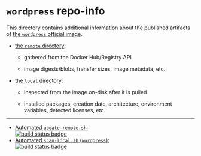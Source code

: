# `wordpress` repo-info

This directory contains additional information about the published artifacts of [the `wordpress` official image](https://hub.docker.com/_/wordpress/).

-	[the `remote` directory](remote/):

	-	gathered from the Docker Hub/Registry API

	-	image digests/blobs, transfer sizes, image metadata, etc.

-	[the `local` directory](local/):

	-	inspected from the image on-disk after it is pulled

	-	installed packages, creation date, architecture, environment variables, detected licenses, etc.

---

-	[Automated `update-remote.sh`:  
	![build status badge](https://doi-janky.infosiftr.net/job/repo-info/job/remote/badge/icon)](https://doi-janky.infosiftr.net/job/repo-info/job/remote/)
-	[Automated `scan-local.sh` (`wordpress`):  
	![build status badge](https://doi-janky.infosiftr.net/job/repo-info/job/local/job/wordpress/badge/icon)](https://doi-janky.infosiftr.net/job/repo-info/job/local/job/wordpress)
